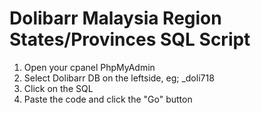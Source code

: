 # Dolibarr Malaysia Region States/Provinces SQL Script
1.  Open your cpanel PhpMyAdmin
2.  Select Dolibarr DB on the leftside, eg; _doli718
3.  Click on the SQL
4.  Paste the code and click the "Go" button
